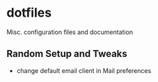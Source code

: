 dotfiles
========

Misc. configuration files and documentation

## Random Setup and Tweaks

* change default email client in Mail preferences